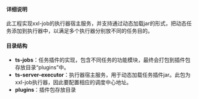 #### 详细说明
此工程实现xxl-job的执行器宿主服务，并支持通过动态加载jar的形式，把动态任务添加到执行器中，以满足多个执行器分别放不同的任务目的。

#### 目录结构
- **ts-jobs**：任务插件的实现，包含不同任务的功能模块，最终会打包到插件包存放目录“plugins”中。
- **ts-server-executor**：执行器宿主服务，用于动态加载任务插件jar。此包为xxl-job执行器，因此要配置相应的调度中心地址。
- **plugins**：插件包存放目录